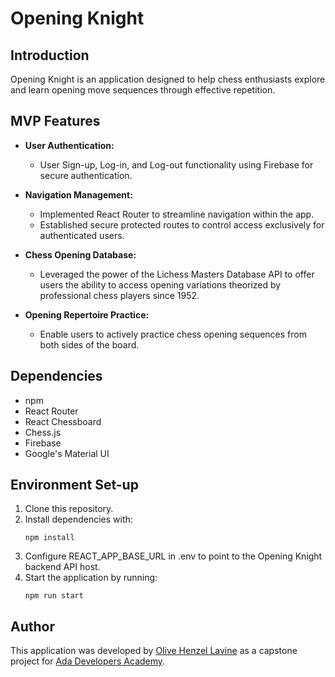 # Opening Knight

## Introduction

Opening Knight is an application designed to help chess enthusiasts explore and learn opening move sequences through effective repetition.

## MVP Features

- **User Authentication:**
  - User Sign-up, Log-in, and Log-out functionality using Firebase for secure authentication.

- **Navigation Management:**
  - Implemented React Router to streamline navigation within the app.
  - Established secure protected routes to control access exclusively for authenticated users.

- **Chess Opening Database:**
  - Leveraged the power of the Lichess Masters Database API to offer users the ability to access opening variations theorized by professional chess players since 1952.

- **Opening Repertoire Practice:**
  - Enable users to actively practice chess opening sequences from both sides of the board.

## Dependencies

- npm
- React Router
- React Chessboard
- Chess.js
- Firebase
- Google's Material UI

## Environment Set-up

1. Clone this repository.
2. Install dependencies with:
    ```
    npm install
    ```
3. Configure REACT_APP_BASE_URL in .env to point to the Opening Knight backend API host.
4. Start the application by running:
    ```
    npm run start
    ```

## Author

This application was developed by [Olive Henzel Lavine](https://linkedin.com/in/olive-lavine) as a capstone project for [Ada Developers Academy](https://adadevelopersacademy.org/).

